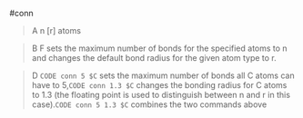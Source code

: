 #conn

>A n [r] atoms

>B F sets the maximum number of bonds for the specified  atoms to n and changes the default bond radius for the given atom type to r.

>D `CODE conn 5 $C` sets the maximum number of bonds all C atoms can have to 5,`CODE conn 1.3 $C` changes the bonding radius for C atoms to 1.3 (the floating point is used to distinguish between n and r in this case).`CODE conn 5 1.3 $C` combines the two commands above
